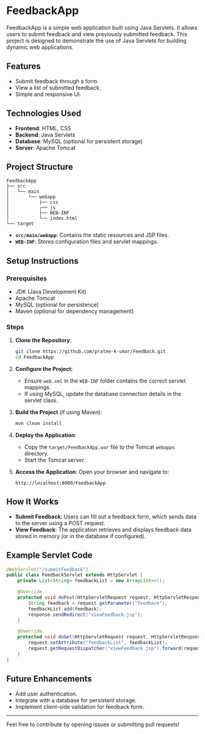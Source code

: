 # FeedbackApp

FeedbackApp is a simple web application built using Java Servlets. It allows users to submit feedback and view previously submitted feedback. This project is designed to demonstrate the use of Java Servlets for building dynamic web applications.

## Features
- Submit feedback through a form.
- View a list of submitted feedback.
- Simple and responsive UI.

## Technologies Used
- **Frontend**: HTML, CSS
- **Backend**: Java Servlets
- **Database**: MySQL (optional for persistent storage)
- **Server**: Apache Tomcat

## Project Structure
```
FeedbackApp
├── src
│   └── main
│       └── webapp
│           ├── css
│           ┌── js
│           ├── WEB-INF
│           └── index.html
└── target
```
- **`src/main/webapp`**: Contains the static resources and JSP files.
- **`WEB-INF`**: Stores configuration files and servlet mappings.

## Setup Instructions

### Prerequisites
- JDK (Java Development Kit)
- Apache Tomcat
- MySQL (optional for persistence)
- Maven (optional for dependency management)

### Steps
1. **Clone the Repository**:
   ```bash
   git clone https://github.com/pratee-k-umar/FeedBack.git
   cd FeedbackApp
   ```

2. **Configure the Project**:
    - Ensure `web.xml` in the `WEB-INF` folder contains the correct servlet mappings.
    - If using MySQL, update the database connection details in the servlet class.

3. **Build the Project** (if using Maven):
   ```bash
   mvn clean install
   ```

4. **Deploy the Application**:
    - Copy the `target/FeedbackApp.war` file to the Tomcat `webapps` directory.
    - Start the Tomcat server.

5. **Access the Application**:
   Open your browser and navigate to:
   ```
   http://localhost:8080/FeedbackApp
   ```

## How It Works
- **Submit Feedback**:
  Users can fill out a feedback form, which sends data to the server using a POST request.
- **View Feedback**:
  The application retrieves and displays feedback data stored in memory (or in the database if configured).

## Example Servlet Code
```java
@WebServlet("/submitFeedback")
public class FeedbackServlet extends HttpServlet {
    private List<String> feedbackList = new ArrayList<>();

    @Override
    protected void doPost(HttpServletRequest request, HttpServletResponse response) throws ServletException, IOException {
        String feedback = request.getParameter("feedback");
        feedbackList.add(feedback);
        response.sendRedirect("viewFeedback.jsp");
    }

    @Override
    protected void doGet(HttpServletRequest request, HttpServletResponse response) throws ServletException, IOException {
        request.setAttribute("feedbackList", feedbackList);
        request.getRequestDispatcher("viewFeedback.jsp").forward(request, response);
    }
}
```

## Future Enhancements
- Add user authentication.
- Integrate with a database for persistent storage.
- Implement client-side validation for feedback form.

---

Feel free to contribute by opening issues or submitting pull requests!

